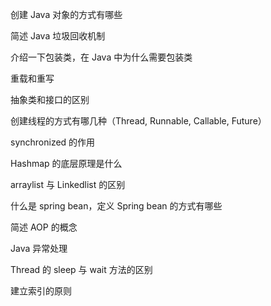 创建 Java 对象的方式有哪些

简述 Java 垃圾回收机制

介绍一下包装类，在 Java 中为什么需要包装类

重载和重写

抽象类和接口的区别

创建线程的方式有哪几种（Thread, Runnable, Callable, Future）

synchronized 的作用

Hashmap 的底层原理是什么

arraylist 与 Linkedlist 的区别

什么是 spring bean，定义 Spring bean 的方式有哪些

简述 AOP 的概念

Java 异常处理

Thread 的 sleep 与 wait 方法的区别

建立索引的原则

